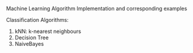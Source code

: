 Machine Learning Algorithm Implementation and corresponding examples

Classification Algorithms:
1. kNN: k-nearest neighbours
2. Decision Tree
3. NaiveBayes


